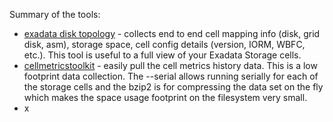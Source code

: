 
Summary of the tools: 

- [exadata disk topology](https://github.com/karlarao/scripts/tree/master/exadata/exadata_disk_topology) - collects end to end cell mapping info (disk, grid disk, asm), storage space, cell config details (version, IORM, WBFC, etc.). This tool is useful to a full view of your Exadata Storage cells. 
- [cellmetricstoolkit](https://github.com/karlarao/scripts/tree/master/exadata/cellmetricstoolkit) - easily pull the cell metrics history data. This is a low footprint data collection. The --serial allows running serially for each of the storage cells and the bzip2 is for compressing the data set on the fly which makes the space usage footprint on the filesystem very small. 
- x 


